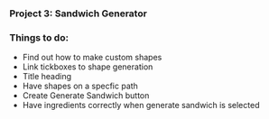 ### Project 3: Sandwich Generator

### Things to do:
  - Find out how to make custom shapes
  - Link tickboxes to shape generation
  - Title heading
  - Have shapes on a specfic path
  - Create Generate Sandwich button
  - Have ingredients correctly when generate sandwich is selected
